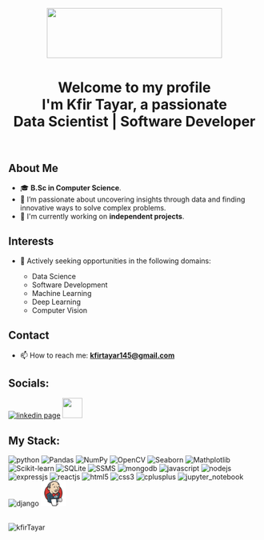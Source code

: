 <p align="center">
<a href="https://github.com/KfirTayar"><img src="https://media.giphy.com/media/Qo2dupDib32rkTY4hX/giphy.gif" width="350" height="100"/></a>
</p>
<h1 align="center">Welcome to my profile
<br>I'm Kfir Tayar, a passionate</br>Data Scientist | Software Developer</br></br></h1>

## About Me 

- 🎓 **B.Sc in Computer Science**.
- 🌟 I’m passionate about uncovering insights through data and finding innovative ways to solve complex problems.
- 🔨 I'm currently working on **independent projects**.

## Interests

- 🌱 Actively seeking opportunities in the following domains:
  
  - Data Science
  - Software Development
  - Machine Learning
  - Deep Learning
  - Computer Vision

## Contact

- 📫 How to reach me: **kfirtayar145@gmail.com**

## Socials:

<p align="left">
<a href="https://www.linkedin.com/in/kfir-tayar/" target="blank"><img src="https://cdn.jsdelivr.net/gh/devicons/devicon/icons/linkedin/linkedin-original.svg" 
alt="linkedin page" height="40" width="40" /></a>
<a href="https://github.com/KfirTayar" target="blank"><img src="https://cdn.jsdelivr.net/gh/devicons/devicon/icons/github/github-original.svg" height="40" width="40" />
</a></p>

## My Stack:   
<p align="left">
  <img src="https://cdn.jsdelivr.net/gh/devicons/devicon/icons/python/python-original-wordmark.svg" alt="python" width="50" height="50"/>
  <img src="https://cdn.jsdelivr.net/gh/devicons/devicon@latest/icons/pandas/pandas-original-wordmark.svg" alt="Pandas" width="50" height="50"/>
  <img src="https://cdn.jsdelivr.net/gh/devicons/devicon@latest/icons/numpy/numpy-original-wordmark.svg" alt="NumPy" width="50" height="50"/>
  <img src="https://cdn.jsdelivr.net/gh/devicons/devicon@latest/icons/opencv/opencv-original-wordmark.svg" alt="OpenCV" width="50" height="50"/>
  <img src="https://seaborn.pydata.org/_images/logo-tall-lightbg.svg" alt="Seaborn" width="50" height="50"/>
  <img src="https://cdn.jsdelivr.net/gh/devicons/devicon@latest/icons/matplotlib/matplotlib-original-wordmark.svg" alt="Mathplotlib" width="50" height="50"/>
  <img src="https://cdn.jsdelivr.net/gh/devicons/devicon@latest/icons/scikitlearn/scikitlearn-original.svg" alt="Scikit-learn" width="50" height="50"/>
  <img src="https://cdn.jsdelivr.net/gh/devicons/devicon@latest/icons/sqlite/sqlite-original-wordmark.svg" alt="SQLite" width="50" height="50"/>
  <img src="https://cdn.jsdelivr.net/gh/devicons/devicon@latest/icons/microsoftsqlserver/microsoftsqlserver-original-wordmark.svg" alt="SSMS" width="50" height="50"/>
  <img src="https://cdn.jsdelivr.net/gh/devicons/devicon/icons/mongodb/mongodb-original-wordmark.svg" alt="mongodb" width="50" height="50"/>
  <img src="https://cdn.jsdelivr.net/gh/devicons/devicon/icons/javascript/javascript-original.svg" alt="javascript" width="50" height="50"/>
  <img src="https://cdn.jsdelivr.net/gh/devicons/devicon/icons/nodejs/nodejs-original-wordmark.svg" alt="nodejs" width="50" height="50"/>
  <img src="https://cdn.jsdelivr.net/gh/devicons/devicon/icons/express/express-original-wordmark.svg" alt="expressjs" width="50" height="50"/>
  <img src="https://cdn.jsdelivr.net/gh/devicons/devicon/icons/react/react-original-wordmark.svg" alt="reactjs" width="50" height="50"/>
  <img src="https://cdn.jsdelivr.net/gh/devicons/devicon/icons/html5/html5-plain-wordmark.svg" alt="html5" width="50" height="50"/>
  <img src="https://cdn.jsdelivr.net/gh/devicons/devicon/icons/css3/css3-plain-wordmark.svg" alt="css3" width="50" height="50"/>
  <img src="https://cdn.jsdelivr.net/gh/devicons/devicon/icons/cplusplus/cplusplus-original.svg" alt="cplusplus" width="50" height="50"/>
  <img src="https://cdn.jsdelivr.net/gh/devicons/devicon/icons/jupyter/jupyter-original-wordmark.svg" alt="jupyter_notebook" width="50" height="50"/>
  <img src="https://cdn.jsdelivr.net/gh/devicons/devicon/icons/django/django-plain-wordmark.svg" alt="django" width="50" height="50"/>
  <img src="https://github.com/devicons/devicon/blob/v2.15.1/icons/jenkins/jenkins-original.svg" alt="jenkins" width="50" height="50"/>
</p>

<p></br><img src="https://github-readme-stats.vercel.app/api/top-langs/?username=kfirTayar&layout=donut" alt="kfirTayar"/></p>

